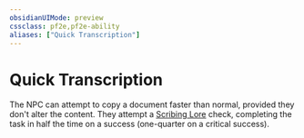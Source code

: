 ```yaml
---
obsidianUIMode: preview
cssclass: pf2e,pf2e-ability
aliases: ["Quick Transcription"]
---
```

# Quick Transcription

The NPC can attempt to copy a document faster than normal, provided they don't alter the content. They attempt a [Scribing Lore](compendium/skills.md#Lore) check, completing the task in half the time on a success (one-quarter on a critical success).